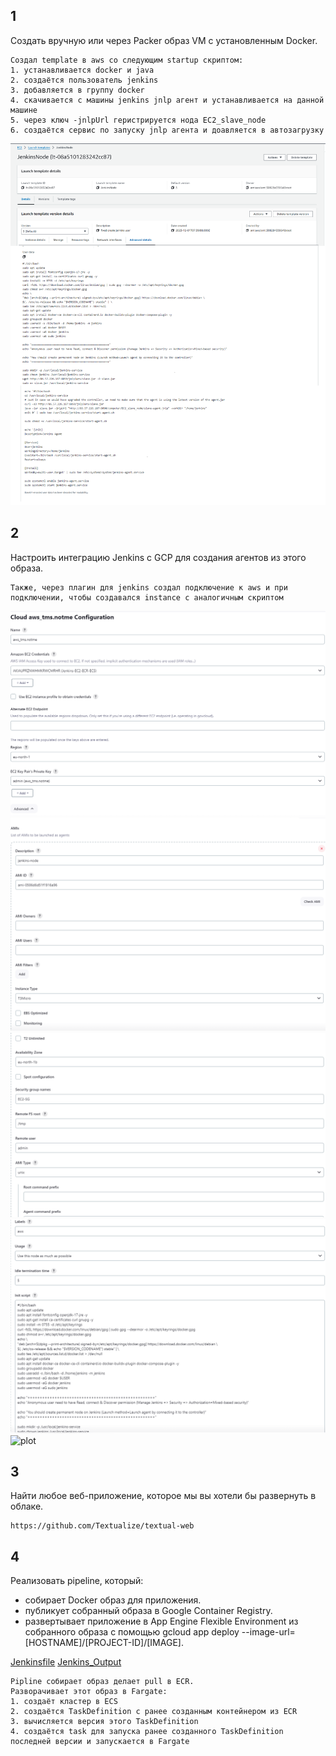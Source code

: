## 1

Создать вручную или через Packer образ VM с установленным Docker.

```
Создал template в aws со следующим startup скриптом:
1. устанавливается docker и java
2. создаётся пользователь jenkins
3. добавляется в группу docker
4. скачивается с машины jenkins jnlp агент и устанавливается на данной машине
5. через ключ -jnlpUrl геристрируется нода EC2_slave_node
6. создаётся сервис по запуску jnlp агента и доавляется в автозагрузку
```
![plot](./pics/aws_template.png)


## 2

Настроить интеграцию Jenkins с GCP для создания агентов из этого образа.

```
Также, через плагин для jenkins создал подключение к aws и при подключении, чтобы создавался instance с аналогичным скриптом
```
![plot](./pics/jenkins_1.png)
![plot](./pics/jenkins_2.png)
![plot](./pics/jenkins_3.png)
![plot](./pics/jenkins_4.png)
![plot](./pics/)


## 3

Найти любое веб-приложение, которое мы вы хотели бы развернуть в облаке.

```
https://github.com/Textualize/textual-web
```


## 4

Реализовать pipeline, который:
- собирает Docker образ для приложения.
- публикует собранный образа в Google Container Registry.
- развертывает приложение в App Engine Flexible Environment из собранного образа с помощью gcloud app deploy --image-url=[HOSTNAME]/[PROJECT-ID]/[IMAGE].


[Jenkinsfile](Jenkinsfile) [Jenkins_Output](Jenkins_Output)
```
Pipline собирает образ делает pull в ECR.
Разворачивает этот образ в Fargate:
1. создаёт кластер в ECS
2. создаётся TaskDefinition с ранее созданным контейнером из ECR
3. вычисляется версия этого TaskDefinition
4. создаётся task для запуска ранее созданного TaskDefinition последней версии и запускается в Fargate
```
